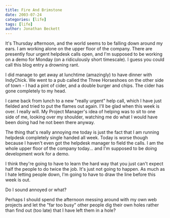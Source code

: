 ```yaml
---
title: Fire And Brimstone
date: 2003-07-24
categories: [life]
tags: [life]
author: Jonathan Beckett
---
```


It's Thursday afternoon, and the world seems to be falling down around my ears. I am working alone on the upper floor of the company. There are presently four urgent helpdesk calls open, and I'm supposed to be working on a demo for Monday (on a ridiculously short timescale). I guess you could call this blog entry a drowning rant.

I did manage to get away at lunchtime (amazingly) to have dinner with IndyChick. We went to a pub called the Three Horseshoes on the other side of town - I had a pint of cider, and a double burger and chips. The cider has gone completely to my head.

I came back from lunch to a new "really urgent" help call, which I have just fielded and tried to put the flames out again. I'll be glad when this week is over. I really will. My Project Manager's idea of helping was to sit to one side of me, looking over my shoulder, watching me do what I would have been doing had he not been there anyway.

The thing that's really annoying me today is just the fact that I am running helpdesk completely single handed all week. Today is worse though because I haven't even got the helpdesk manager to field the calls. I am the whole upper floor of the company today... and I'm supposed to be doing development work for a demo.

I think they're going to have to learn the hard way that you just can't expect half the people to do twice the job. It's just not going to happen. As much as I hate letting people down, I'm going to have to draw the line before this week is out.

Do I sound annoyed or what?

Perhaps I should spend the afternoon messing around with my own web projects and let the "far too busy" other people dig their own holes rather than find out (too late) that I have left them in a hole?